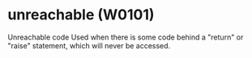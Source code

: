 # unreachable (W0101)

Unreachable code Used when there is some code behind a "return" or
"raise" statement, which will never be accessed.
